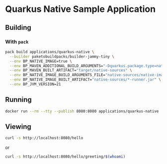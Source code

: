 # Quarkus Native Sample Application

## Building

### With `pack`

```bash
pack build applications/quarkus-native \
  --builder paketobuildpacks/builder-jammy-tiny \
  --env BP_NATIVE_IMAGE=true \
  --env BP_MAVEN_ADDITIONAL_BUILD_ARGUMENTS="-Dquarkus.package.type=native-sources" \
  --env BP_MAVEN_BUILT_ARTIFACT="target/native-sources" \
  --env BP_NATIVE_IMAGE_BUILD_ARGUMENTS_FILE="native-sources/native-image.args" \
  --env BP_NATIVE_IMAGE_BUILT_ARTIFACT="native-sources/*-runner.jar" \
  --env BP_JVM_VERSION=21
```

## Running

```bash
docker run --rm --tty --publish 8080:8080 applications/quarkus-native
```

## Viewing

```bash
curl -s http://localhost:8080/hello
```

or

```bash
curl -s http://localhost:8080/hello/greeting/$(whoami)
```
